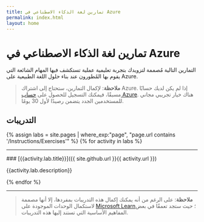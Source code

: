 ```yaml
---
title: تمارين لغة الذكاء الاصطناعي في Azure
permalink: index.html
layout: home
---
```


# تمارين لغة الذكاء الاصطناعي في Azure

التمارين التالية مُصممة لتزويدك بتجربة تعليمية عملية تستكشف فيها المهام الشائعة التي يقوم بها المُطورون عند بناء حلول اللغة الطبيعية على Azure. 

> **ملاحظة**: لإكمال التمارين، ستحتاج إلى اشتراك Azure. إذا لم يكن لديك حسابًا مسبقًا، فيمكنك التسجيل للحصول على [حساب Azure](https://azure.microsoft.com/free). هناك خيار تجريبي مجاني للمستخدمين الجدد يتضمن رصيدًا لأول 30 يومًا.

## التدريبات

{% assign labs = site.pages | where_exp:"page", "page.url contains '/Instructions/Exercises'" %} {% for activity in labs  %}
<hr>
### [{{activity.lab.title}}]({{ site.github.url }}{{ activity.url }})

{{activity.lab.description}}

{% endfor %}

<hr>

> **ملاحظة**: على الرغم من أنه يمكنك إكمال هذه التدريبات بمفردها، إلا أنها مصممة لاستكمال الوحدات الموجودة على [Microsoft Learn](https://learn.microsoft.com/training/paths/develop-language-solutions-azure-ai/)؛ حيث ستجد تعمقًا في بعض المفاهيم الأساسية التي تستند إليها هذه التدريبات. 
